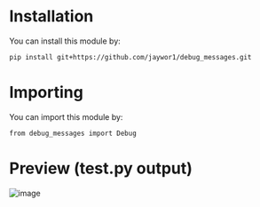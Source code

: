 # Installation

You can install this module by:

```
pip install git+https://github.com/jaywor1/debug_messages.git
```
# Importing

You can import this module by:

```
from debug_messages import Debug
```

# Preview (test.py output)
![image](https://user-images.githubusercontent.com/103755136/173192152-26d416b5-4b77-4c43-ac82-b287f4d492a5.png)
